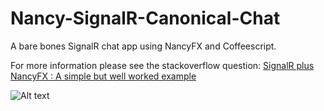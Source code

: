Nancy-SignalR-Canonical-Chat
=========================

A bare bones SignalR chat app using NancyFX and Coffeescript. 

For more information please see the stackoverflow question: [SignalR plus NancyFX : A simple but well worked example](http://stackoverflow.com/q/16691826/776476)

![Alt text](/doc/screenshot-1.png?raw=true)
